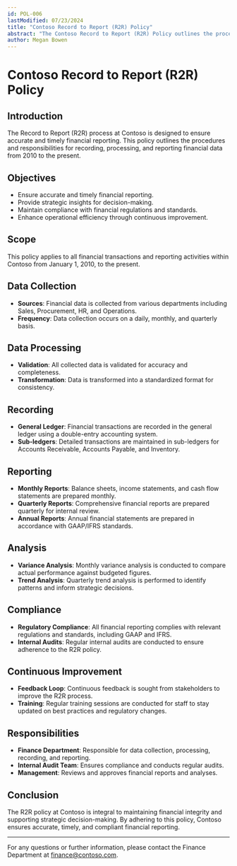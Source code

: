 ```yaml
---
id: POL-006
lastModified: 07/23/2024
title: "Contoso Record to Report (R2R) Policy"
abstract: "The Contoso Record to Report (R2R) Policy outlines the procedures and responsibilities for accurate and timely financial reporting from 2010 to the present. It covers data collection from various departments, validation and transformation of data, recording in general and sub-ledgers, and the preparation of monthly, quarterly, and annual financial reports. The policy emphasizes compliance with GAAP/IFRS standards, regular internal audits, and continuous improvement through feedback and training. Responsibilities are assigned to the Finance Department, Internal Audit Team, and Management to ensure financial integrity and support strategic decision-making."
author: Megan Bowen
---
```


# Contoso Record to Report (R2R) Policy

## Introduction

The Record to Report (R2R) process at Contoso is designed to ensure accurate and timely financial reporting. This policy outlines the procedures and responsibilities for recording, processing, and reporting financial data from 2010 to the present.

## Objectives

- Ensure accurate and timely financial reporting.
- Provide strategic insights for decision-making.
- Maintain compliance with financial regulations and standards.
- Enhance operational efficiency through continuous improvement.

## Scope

This policy applies to all financial transactions and reporting activities within Contoso from January 1, 2010, to the present.

## Data Collection

- **Sources**: Financial data is collected from various departments including Sales, Procurement, HR, and Operations.
- **Frequency**: Data collection occurs on a daily, monthly, and quarterly basis.

## Data Processing

- **Validation**: All collected data is validated for accuracy and completeness.
- **Transformation**: Data is transformed into a standardized format for consistency.

## Recording

- **General Ledger**: Financial transactions are recorded in the general ledger using a double-entry accounting system.
- **Sub-ledgers**: Detailed transactions are maintained in sub-ledgers for Accounts Receivable, Accounts Payable, and Inventory.

## Reporting

- **Monthly Reports**: Balance sheets, income statements, and cash flow statements are prepared monthly.
- **Quarterly Reports**: Comprehensive financial reports are prepared quarterly for internal review.
- **Annual Reports**: Annual financial statements are prepared in accordance with GAAP/IFRS standards.

## Analysis

- **Variance Analysis**: Monthly variance analysis is conducted to compare actual performance against budgeted figures.
- **Trend Analysis**: Quarterly trend analysis is performed to identify patterns and inform strategic decisions.

## Compliance

- **Regulatory Compliance**: All financial reporting complies with relevant regulations and standards, including GAAP and IFRS.
- **Internal Audits**: Regular internal audits are conducted to ensure adherence to the R2R policy.

## Continuous Improvement

- **Feedback Loop**: Continuous feedback is sought from stakeholders to improve the R2R process.
- **Training**: Regular training sessions are conducted for staff to stay updated on best practices and regulatory changes.

## Responsibilities

- **Finance Department**: Responsible for data collection, processing, recording, and reporting.
- **Internal Audit Team**: Ensures compliance and conducts regular audits.
- **Management**: Reviews and approves financial reports and analyses.

## Conclusion

The R2R policy at Contoso is integral to maintaining financial integrity and supporting strategic decision-making. By adhering to this policy, Contoso ensures accurate, timely, and compliant financial reporting.

---

For any questions or further information, please contact the Finance Department at <finance@contoso.com>.
